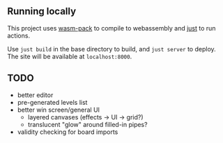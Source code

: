 ## Running locally

This project uses [wasm-pack](https://rustwasm.github.io/docs/wasm-pack/) to compile to webassembly 
and [just](https://just.systems/) to run actions.

Use `just build` in the base directory to build, and `just server` to deploy. 
The site will be available at `localhost:8000`.

## TODO

- better editor
- pre-generated levels list
- better win screen/general UI
  - layered canvases (effects -> UI -> grid?)
  - translucent "glow" around filled-in pipes?
- validity checking for board imports

